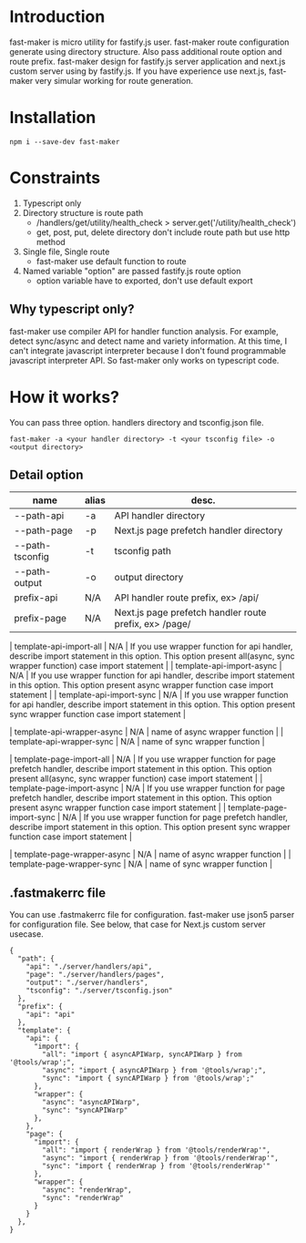 # Introduction
fast-maker is micro utility for fastify.js user. fast-maker route configuration generate using directory structure. Also pass additional route option and route prefix. fast-maker design for fastify.js server application and next.js custom server using by fastify.js. If you have experience use next.js, fast-maker very simular working for route generation. 

# Installation
```basn
npm i --save-dev fast-maker
```

# Constraints
1. Typescript only
2. Directory structure is route path
    * <your project>/handlers/get/utility/health_check > server.get('/utility/health_check')
    * get, post, put, delete directory don't include route path but use http method
3. Single file, Single route
    * fast-maker use default function to route
4. Named variable "option" are passed fastify.js route option
    * option variable have to exported, don't use default export

## Why typescript only?
fast-maker use compiler API for handler function analysis. For example, detect sync/async and detect name and variety information. At this time, I can't integrate javascript interpreter because I don't found programmable javascript interpreter API. So fast-maker only works on typescript code.

# How it works?
You can pass three option. handlers directory and tsconfig.json file. 

```
fast-maker -a <your handler directory> -t <your tsconfig file> -o <output directory>
```

## Detail option
| name | alias | desc. |
| - | - | - |
| --path-api | -a | API handler directory |
| --path-page | -p | Next.js page prefetch handler directory |
| --path-tsconfig | -t | tsconfig path |
| --path-output | -o | output directory |
| prefix-api | N/A | API handler route prefix, ex> /api/<directory structure route path> |
| prefix-page | N/A | Next.js page prefetch handler route prefix, ex> /page/<directory structure route path>  |

| template-api-import-all | N/A | If you use wrapper function for api handler, describe import statement in this option. This option present all(async, sync wrapper function) case import statement |
| template-api-import-async | N/A | If you use wrapper function for api handler, describe import statement in this option. This option present async wrapper function case import statement |
| template-api-import-sync | N/A | If you use wrapper function for api handler, describe import statement in this option. This option present sync wrapper function case import statement |

| template-api-wrapper-async | N/A | name of async wrapper function  |
| template-api-wrapper-sync | N/A | name of sync wrapper function |

| template-page-import-all | N/A | If you use wrapper function for page prefetch handler, describe import statement in this option. This option present all(async, sync wrapper function) case import statement |
| template-page-import-async | N/A | If you use wrapper function for page prefetch handler, describe import statement in this option. This option present async wrapper function case import statement |
| template-page-import-sync | N/A | If you use wrapper function for page prefetch handler, describe import statement in this option. This option present sync wrapper function case import statement |

| template-page-wrapper-async | N/A | name of async wrapper function |
| template-page-wrapper-sync | N/A | name of sync wrapper function |

## .fastmakerrc file
You can use .fastmakerrc file for configuration. fast-maker use json5 parser for configuration file. See below, that case for Next.js custom server usecase.

```json5
{
  "path": {
    "api": "./server/handlers/api",
    "page": "./server/handlers/pages",
    "output": "./server/handlers",
    "tsconfig": "./server/tsconfig.json"
  }, 
  "prefix": {
    "api": "api"
  },
  "template": {
    "api": {
      "import": {
        "all": "import { asyncAPIWarp, syncAPIWarp } from '@tools/wrap';",
        "async": "import { asyncAPIWarp } from '@tools/wrap';",
        "sync": "import { syncAPIWarp } from '@tools/wrap';"
      },
      "wrapper": {
        "async": "asyncAPIWarp",
        "sync": "syncAPIWarp"
      },
    },
    "page": {
      "import": {
        "all": "import { renderWrap } from '@tools/renderWrap'",
        "async": "import { renderWrap } from '@tools/renderWrap'",
        "sync": "import { renderWrap } from '@tools/renderWrap'"
      },
      "wrapper": {
        "async": "renderWrap",
        "sync": "renderWrap"
      }
    }
  },
}
```